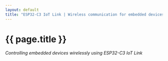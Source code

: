 ```yaml
---
layout: default
title: "ESP32-C3 IoT Link | Wireless communication for embedded devices powered by bitBoard"
---
```


{{ page.title }}
================

<i>Controlling embedded devices wirelessly using ESP32-C3 IoT Link</i>
